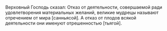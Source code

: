 Верховный Господь сказал: Отказ от деятельности, совершаемой ради удовлетворения материальных желаний, великие мудрецы называют отречением от мира [санньясой]. А отказ от плодов всякой деятельности они именуют отрешенностью [тьягой].